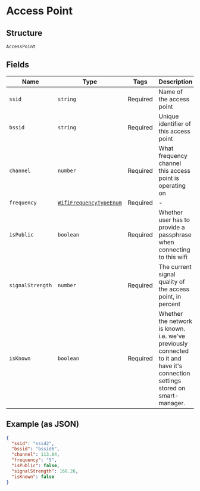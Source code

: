 
# Access Point

## Structure

`AccessPoint`

## Fields

| Name | Type | Tags | Description |
|  --- | --- | --- | --- |
| `ssid` | `string` | Required | Name of the access point |
| `bssid` | `string` | Required | Unique identifier of this access point |
| `channel` | `number` | Required | What frequency channel this access point is operating on |
| `frequency` | [`WifiFrequencyTypeEnum`](/doc/models/wifi-frequency-type-enum.md) | Required | - |
| `isPublic` | `boolean` | Required | Whether user has to provide a passphrase when connecting to this wifi |
| `signalStrength` | `number` | Required | The current signal quality of the access point, in percent |
| `isKnown` | `boolean` | Required | Whether the network is known. i.e. we've previously connected to it and<br>have it's connection settings stored on smart-manager. |

## Example (as JSON)

```json
{
  "ssid": "ssid2",
  "bssid": "bssid6",
  "channel": 113.84,
  "frequency": "5",
  "isPublic": false,
  "signalStrength": 168.26,
  "isKnown": false
}
```

